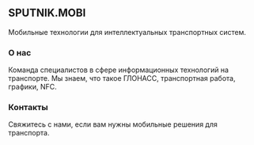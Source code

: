 ## SPUTNIK.MOBI

Мобильные технологии для интеллектуальных транспортных систем.

### О нас

Команда специалистов в сфере информационных технологий на транспорте. Мы знаем, что такое ГЛОНАСС, транспортная работа, графики, NFC. 

### Контакты

Свяжитесь с нами, если вам нужны мобильные решения для транспорта.
